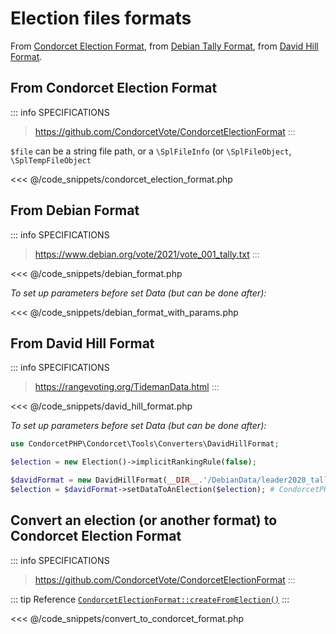 # Election files formats

From [Condorcet Election Format](https://github.com/CondorcetVote/CondorcetElectionFormat), from [Debian Tally Format](https://www.debian.org/vote/2021/vote_001_tally.txt), from [David Hill Format](https://rangevoting.org/TidemanData.html).


## From Condorcet Election Format
::: info SPECIFICATIONS
> https://github.com/CondorcetVote/CondorcetElectionFormat
:::

```$file``` can be a string file path, or a ```\SplFileInfo``` (or ```\SplFileObject```, ```\SplTempFileObject```

<<< @/code_snippets/condorcet_election_format.php

## From Debian Format
::: info SPECIFICATIONS
> https://www.debian.org/vote/2021/vote_001_tally.txt
:::

<<< @/code_snippets/debian_format.php

_To set up parameters before set Data (but can be done after):_

<<< @/code_snippets/debian_format_with_params.php

## From David Hill Format
::: info SPECIFICATIONS
> https://rangevoting.org/TidemanData.html
:::

<<< @/code_snippets/david_hill_format.php

_To set up parameters before set Data (but can be done after):_
```php
use CondorcetPHP\Condorcet\Tools\Converters\DavidHillFormat;

$election = new Election()->implicitRankingRule(false);

$davidFormat = new DavidHillFormat(__DIR__.'/DebianData/leader2020_tally.txt') # CondorcetPHP\Condorcet\Tools\Converters\DavidHillFormat
$election = $davidFormat->setDataToAnElection($election); # CondorcetPHP\Condorcet\Election
```

## Convert an election (or another format) to Condorcet Election Format

::: info SPECIFICATIONS
> https://github.com/CondorcetVote/CondorcetElectionFormat
:::

::: tip Reference
[`CondorcetElectionFormat::createFromElection()`](/api-reference/Tools_Converters_CEF_CondorcetElectionFormat%20Class/Tools_Converters_CEF_CondorcetElectionFormat--createFromElection()) 
:::

<<< @/code_snippets/convert_to_condorcet_format.php